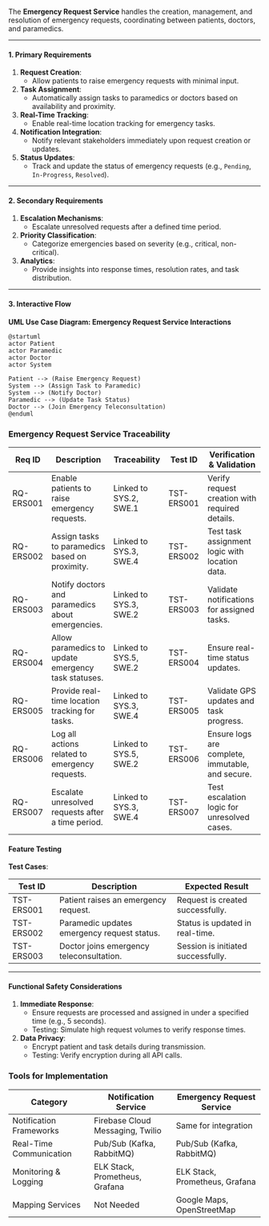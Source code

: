 

The **Emergency Request Service** handles the creation, management, and resolution of emergency requests, coordinating between patients, doctors, and paramedics.

---
#### **1. Primary Requirements**
1. **Request Creation**:
    - Allow patients to raise emergency requests with minimal input.
2. **Task Assignment**:
    - Automatically assign tasks to paramedics or doctors based on availability and proximity.
3. **Real-Time Tracking**:
    - Enable real-time location tracking for emergency tasks.
4. **Notification Integration**:
    - Notify relevant stakeholders immediately upon request creation or updates.
5. **Status Updates**:
    - Track and update the status of emergency requests (e.g., `Pending`, `In-Progress`, `Resolved`).
---
#### **2. Secondary Requirements**
1. **Escalation Mechanisms**:
    - Escalate unresolved requests after a defined time period.
2. **Priority Classification**:
    - Categorize emergencies based on severity (e.g., critical, non-critical).
3. **Analytics**:
    - Provide insights into response times, resolution rates, and task distribution.
---
#### **3. Interactive Flow**

**UML Use Case Diagram: Emergency Request Service Interactions**
```UML
@startuml
actor Patient
actor Paramedic
actor Doctor
actor System

Patient --> (Raise Emergency Request)
System --> (Assign Task to Paramedic)
System --> (Notify Doctor)
Paramedic --> (Update Task Status)
Doctor --> (Join Emergency Teleconsultation)
@enduml
```

### **Emergency Request Service Traceability**

|**Req ID**|**Description**|**Traceability**|**Test ID**|**Verification & Validation**|
|---|---|---|---|---|
|RQ-ERS001|Enable patients to raise emergency requests.|Linked to SYS.2, SWE.1|TST-ERS001|Verify request creation with required details.|
|RQ-ERS002|Assign tasks to paramedics based on proximity.|Linked to SYS.3, SWE.4|TST-ERS002|Test task assignment logic with location data.|
|RQ-ERS003|Notify doctors and paramedics about emergencies.|Linked to SYS.3, SWE.2|TST-ERS003|Validate notifications for assigned tasks.|
|RQ-ERS004|Allow paramedics to update emergency task statuses.|Linked to SYS.5, SWE.2|TST-ERS004|Ensure real-time status updates.|
|RQ-ERS005|Provide real-time location tracking for tasks.|Linked to SYS.3, SWE.4|TST-ERS005|Validate GPS updates and task progress.|
|RQ-ERS006|Log all actions related to emergency requests.|Linked to SYS.5, SWE.2|TST-ERS006|Ensure logs are complete, immutable, and secure.|
|RQ-ERS007|Escalate unresolved requests after a time period.|Linked to SYS.3, SWE.4|TST-ERS007|Test escalation logic for unresolved cases.|
#### **Feature Testing**
**Test Cases**:

| **Test ID** | **Description**                             | **Expected Result**                |
| ----------- | ------------------------------------------- | ---------------------------------- |
| TST-ERS001  | Patient raises an emergency request.        | Request is created successfully.   |
| TST-ERS002  | Paramedic updates emergency request status. | Status is updated in real-time.    |
| TST-ERS003  | Doctor joins emergency teleconsultation.    | Session is initiated successfully. |

---
#### **Functional Safety Considerations**
1. **Immediate Response**:
    - Ensure requests are processed and assigned in under a specified time (e.g., 5 seconds).
    - Testing: Simulate high request volumes to verify response times.
2. **Data Privacy**:
    - Encrypt patient and task details during transmission.
    - Testing: Verify encryption during all API calls.
### **Tools for Implementation**

| **Category**            | **Notification Service**         | **Emergency Request Service**  |
| ----------------------- | -------------------------------- | ------------------------------ |
| Notification Frameworks | Firebase Cloud Messaging, Twilio | Same for integration           |
| Real-Time Communication | Pub/Sub (Kafka, RabbitMQ)        | Pub/Sub (Kafka, RabbitMQ)      |
| Monitoring & Logging    | ELK Stack, Prometheus, Grafana   | ELK Stack, Prometheus, Grafana |
| Mapping Services        | Not Needed                       | Google Maps, OpenStreetMap     |
